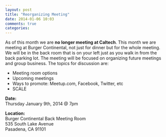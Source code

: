 ```yaml
---
layout: post
title: "Reorganizing Meeting"
date: 2014-01-06 10:03
comments: true
categories: 
---
```


As of this month we are __no longer meeting at Caltech__. This month we are meeting at Burger Continental, not just for dinner but for the whole meeting. We will be in the back room that is on your left just as you walk in from the back parking lot. The meeting will be focused on organizing future meetings and group business. The topics for discussion are:

* Meeting room options
* Upcoming meetings
* Ways to promote: Meetup.com, Facebook, Twitter, etc
* SCALE

__Date:__ <br/>
Thursday January 9th, 2014 @ 7pm

__Location:__ <br/>
Burger Continental Back Meeting Room<br/>
535 South Lake Avenue<br/>
Pasadena, CA 91101<br/>
